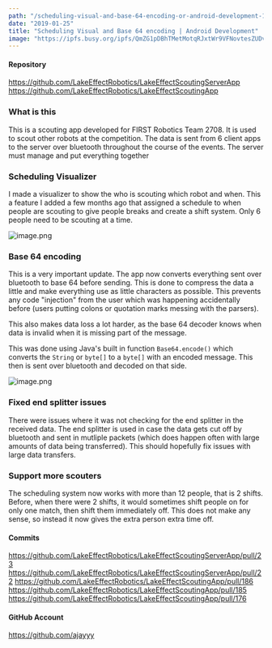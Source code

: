 ```yaml
---
path: "/scheduling-visual-and-base-64-encoding-or-android-development-1548387594935"
date: "2019-01-25"
title: "Scheduling Visual and Base 64 encoding | Android Development"
image: "https://ipfs.busy.org/ipfs/QmZG1pDBhTMetMotqRJxtWr9VFNovtesZUDvTNu6sxKjKb"
---
```


#### Repository
https://github.com/LakeEffectRobotics/LakeEffectScoutingServerApp
https://github.com/LakeEffectRobotics/LakeEffectScoutingApp

### What is this

This is a scouting app developed for FIRST Robotics Team 2708. It is used to scout other robots at the competition. The data is sent from 6 client apps to the server over bluetooth throughout the course of the events. The server must manage and put everything together

### Scheduling Visualizer

I made a visualizer to show the who is scouting which robot and when. This a feature I added a few months ago that assigned a schedule to when people are scouting to give people breaks and create a shift system. Only 6 people need to be scouting at a time. 

![image.png](https://ipfs.busy.org/ipfs/QmZG1pDBhTMetMotqRJxtWr9VFNovtesZUDvTNu6sxKjKb)

### Base 64 encoding

This is a very important update. The app now converts everything sent over bluetooth to base 64 before sending. This is done to compress the data a little and make everything use as little characters as possible. This prevents any code "injection" from the user which was happening accidentally before (users putting colons or quotation marks messing with the parsers).

This also makes data loss a lot harder, as the base 64 decoder knows when data is invalid when it is missing part of the message.

This was done using Java's built in function `Base64.encode()` which converts the `String` or `byte[]` to a `byte[]` with an encoded message. This then is sent over bluetooth and decoded on that side.

![image.png](https://ipfs.busy.org/ipfs/QmdwbVhp2dzYMbMDoazqgdyzvKesVomefmmJm29p6QtdrP)

### Fixed end splitter issues

There were issues where it was not checking for the end splitter in the received data. The end splitter is used in case the data gets cut off by bluetooth and sent in mutliple packets (which does happen often with large amounts of data being transferred). This should hopefully fix issues with large data transfers.

### Support more scouters

The scheduling system now works with more than 12 people, that is 2 shifts. Before, when there were 2 shifts, it would sometimes shift people on for only one match, then shift them immediately off. This does not make any sense, so instead it now gives the extra person extra time off.

#### Commits
https://github.com/LakeEffectRobotics/LakeEffectScoutingServerApp/pull/23
https://github.com/LakeEffectRobotics/LakeEffectScoutingServerApp/pull/22
https://github.com/LakeEffectRobotics/LakeEffectScoutingApp/pull/186
https://github.com/LakeEffectRobotics/LakeEffectScoutingApp/pull/185
https://github.com/LakeEffectRobotics/LakeEffectScoutingApp/pull/176

#### GitHub Account
https://github.com/ajayyy